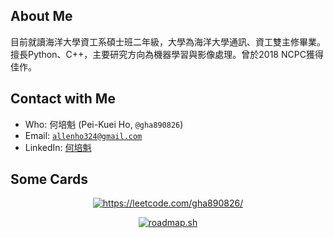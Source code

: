 <!--
**gha890826/gha890826** is a ✨ _special_ ✨ repository because its `README.md` (this file) appears on your GitHub profile.

Here are some ideas to get you started:

- 🔭 I’m currently working on ...
- 🌱 I’m currently learning ...
- 👯 I’m looking to collaborate on ...
- 🤔 I’m looking for help with ...
- 💬 Ask me about ...
- 📫 How to reach me: ...
- 😄 Pronouns: ...
- ⚡ Fun fact: ...
-->

## About Me

目前就讀海洋大學資工系碩士班二年級，大學為海洋大學通訊、資工雙主修畢業。擅長Python、C++，主要研究方向為機器學習與影像處理。曾於2018 NCPC獲得佳作。

## Contact with Me

- Who: 何培魁 (Pei-Kuei Ho, `@gha890826`)
- Email: [`allenho324@gmail.com`](mailto:allenho324@gmail.com)
- LinkedIn: [何培魁](https://www.linkedin.com/in/gha890826/)

## Some Cards

<p align="center">
	<a href="https://leetcode.com/gha890826/"><img src="https://leetcode.card.workers.dev/gha890826?theme=auto&font=baloo&extension=null" alt="https://leetcode.com/gha890826/"></a>
	<!-- by tool https://leetcode.card.workers.dev/ -->
</p>
<p align="center">
	<a href="https://roadmap.sh"><img src="https://api.roadmap.sh/v1-badge/tall/6601d1210973993ed05ac664?variant=dark" alt="roadmap.sh"/></a>
	<!-- by https://roadmap.sh/ -->
</p>
